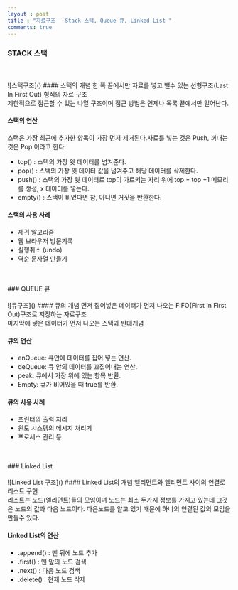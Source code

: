 ```yaml
---
layout : post
title : "자료구조 - Stack 스택, Queue 큐, Linked List "
comments: true
---
```


### STACK 스택
<br/>
<br/>
![스택구조](<http://ginsum.github.io/images/2019-09-18-01.png>)
#### 스택의 개념
한 쪽 끝에서만 자료를 넣고 뺄수 있는 선형구조(Last In First Out) 형식의 자료 구조<br/>
제한적으로 접근할 수 있는 나열 구조이며 접근 방법은 언제나 목록 끝에서만 일어난다.

#### 스택의 연산
스택은 가장 최근에 추가한 항목이 가장 먼저 제거된다.자료를 넣는 것은 Push, 꺼내는 것은 Pop 이라고 한다. 
- top() : 스택의 가장 윗 데이터를 넘겨준다.
- pop() : 스택의 가장 윗 데이터 값을 넘겨주고 해당 데이터를 삭제한다.
- push() : 스택의 가장 윗 데이터로 top이 가르키는 자리 위에 top = top +1 메모리를 생성, x 데이터를 넣는다.
- empty() : 스택이 비었다면 참, 아니면 거짓을 반환한다.

#### 스택의 사용 사례
- 재귀 알고리즘
- 웹 브라우저 방문기록
- 실행취소 (undo)
- 역순 문자열 만들기

<br/>
<br/>
### QUEUE 큐
<br/>
<br/>
![큐구조](<http://ginsum.github.io/images/2019-09-18-02.png>)
#### 큐의 개념
먼저 집어넣은 데이터가 먼저 나오는 FIFO(First In First Out)구조로 저장하는 자료구조<br/>
마지막에 넣은 데이터가 먼저 나오는 스택과 반대개념

#### 큐의 연산
- enQueue: 큐안에 데이터를 집어 넣는 연산.
- deQueue: 큐 안의 데이터를 끄집어내는 연산.
- peak: 큐에서 가장 위에 있는 항목 반환.
- Empty: 큐가 비어있을 때 true를 반환.

#### 큐의 사용 사례
- 프린터의 출력 처리
- 윈도 시스템의 메시지 처리기
- 프로세스 관리 등

<br/>
<br/>
### Linked List
<br/>
<br/>
![Linked List 구조](<http://ginsum.github.io/images/2019-09-18-03.png>)
#### Linked List의 개념
엘리먼트와 엘리먼트 사이의 연결로 리스트 구현<br/>
리스트는 노드(엘리먼트)들의 모임이며 노드는 최소 두가지 정보를 가지고 있는데 그것은 노드의 값과 다음 노드이다. 다음노드를 알고 있기 때문에 하나의 연결된 값의 모임을 만들수 있다.

#### Linked List의 연산
- .append() : 맨 뒤에 노드 추가
- .first() : 맨 앞의 노드 검색
- .next() : 다음 노드 검색
- .delete() : 현재 노드 삭제




